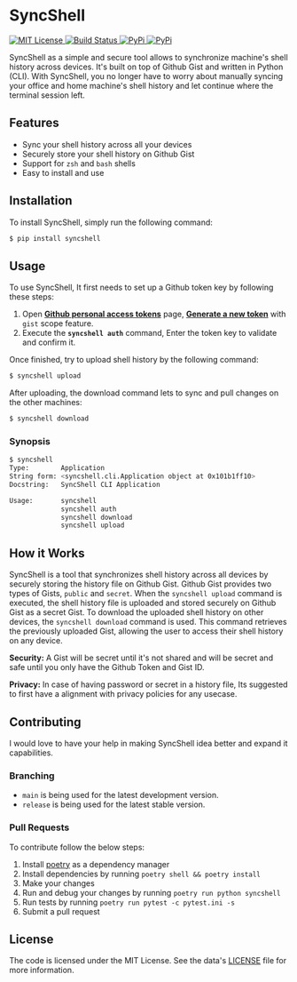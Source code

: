 # SyncShell
<!-- License -->
<a href="https://mit-license.org/msudgh">
  <img src="https://img.shields.io/badge/license-MIT-brightgreen.svg"
    alt="MIT License" />
</a>
<!-- Build Status -->
<a href="https://github.com/msudgh/syncshell/actions/workflows/tests.yaml">
  <img src="https://github.com/msudgh/syncshell/actions/workflows/test.yaml/badge.svg?branch=main"
    alt="Build Status" />
</a>
<!-- Releases -->
<a href="https://github.com/msudgh/syncshell/releases">
  <img src="https://img.shields.io/github/release/msudgh/syncshell.svg"
    alt="PyPi" />
</a>
<!-- PyPi -->
<a href="https://pypi.org/project/syncshell/">
  <img src="https://img.shields.io/pypi/v/syncshell.svg"
    alt="PyPi" />
</a>

SyncShell as a simple and secure tool allows to synchronize machine's shell history across devices. It's built on top of Github Gist and written in Python (CLI). With SyncShell, you no longer have to worry about manually syncing your office and home machine's shell history and let continue where the terminal session left.

## Features

- Sync your shell history across all your devices
- Securely store your shell history on Github Gist
- Support for `zsh` and `bash` shells
- Easy to install and use

## Installation
To install SyncShell, simply run the following command:

```bash
$ pip install syncshell
```

## Usage
To use SyncShell, It first needs to set up a Github token key by following these steps:

1. Open [**Github personal access tokens**](https://github.com/settings/tokens) page, [**Generate a new token**](https://github.com/settings/tokens/new) with `gist` scope feature.
2. Execute the **`syncshell auth`** command, Enter the token key to validate and confirm it.

Once finished, try to upload shell history by the following command:

```bash
$ syncshell upload
```

After uploading, the download command lets to sync and pull changes on the other machines:

```bash
$ syncshell download
```


### Synopsis

```bash
$ syncshell
Type:        Application
String form: <syncshell.cli.Application object at 0x101b1ff10>
Docstring:   SyncShell CLI Application

Usage:       syncshell
             syncshell auth
             syncshell download
             syncshell upload
```

## How it Works

SyncShell is a tool that synchronizes shell history across all devices by securely storing the history file on Github Gist. Github Gist provides two types of Gists, `public` and `secret`. When the `syncshell upload` command is executed, the shell history file is uploaded and stored securely on Github Gist as a secret Gist. To download the uploaded shell history on other devices, the `syncshell download` command is used. This command retrieves the previously uploaded Gist, allowing the user to access their shell history on any device.

**Security:** A Gist will be secret until it's not shared and will be secret and safe until you only have the Github Token and Gist ID.

**Privacy:** In case of having password or secret in a history file, Its suggested to first have a alignment with privacy policies for any usecase.

## Contributing

I would love to have your help in making SyncShell idea better and expand it capabilities.

### Branching

- `main` is being used for the latest development version.
- `release` is being used for the latest stable version.


### Pull Requests
To contribute follow the below steps:

1. Install [poetry](https://python-poetry.org/docs/#installation) as a dependency manager
2. Install dependencies by running ```poetry shell && poetry install```
3. Make your changes
4. Run and debug your changes by running ```poetry run python syncshell```
5. Run tests by running ```poetry run pytest -c pytest.ini -s```
6. Submit a pull request

## License
The code is licensed under the MIT License. See the data's [LICENSE](https://github.com/msudgh/syncshell/blob/main/LICENSE) file for more information.
